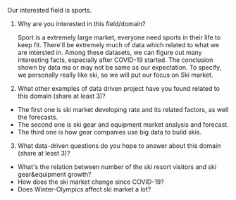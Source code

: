 Our interested field is sports.

1. Why are you interested in this field/domain?

	Sport is a extremely large market, everyone need sports in their life to keep fit. There'll be extremely much of data which related to what we are intersted in. Among these datasets, we can figure out many interesting facts, especially after COVID-19 started. The conclusion shown by data ma or may not be same as our expectation. To specify, we personally really like ski, so we will put our focus on Ski market.

2. What other examples of data driven project have you found related to this domain (share at least 3)?

- The first one is ski market developing rate and its related factors, as well the forecasts.  
- The second one is ski gear and equipment market analysis and forecast.  
- The third one is how gear companies use big data to build skis.  
	

3. What data-driven questions do you hope to answer about this domain (share at least 3)?
- What's the relation between number of the ski resort visitors and ski gear&equipment growth?  
- How does the ski market change since COVID-19?  
- Does Winter-Olympics affect ski market a lot?  

